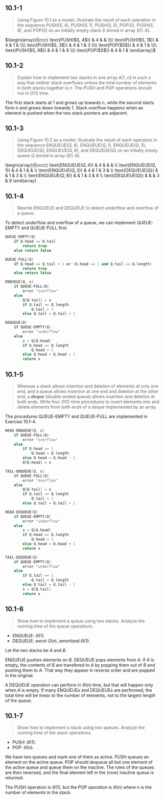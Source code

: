 ## 10.1-1

> Using Figure 10.1 as a model, illustrate the result of each operation in the sequence $\text{PUSH}(S, 4)$, $\text{PUSH}(S, 1)$, $\text{PUSH}(S, 3)$, $\text{POP}(S)$, $\text{PUSH}(S, 8)$, and $\text{POP}(S)$ on an initially empty stack $S$ stored in array $S[1..6]$.



$\begin{array}{l|ccc}
\text{PUSH($S, 4$)} & 4 &   &   \\\\     
\text{PUSH($S, 1$)} & 4 & 1 &   \\\\
\text{PUSH($S, 3$)} & 4 & 1 & 3 \\\\  
\text{POP($S$)}     & 4 & 1 &   \\\\
\text{PUSH($S, 8$)} & 4 & 1 & 8 \\\\
\text{POP($S$)}     & 4 & 1 &
\end{array}$

## 10.1-2

> Explain how to implement two stacks in one array $A[1..n]$ in such a way that neither stack overflows unless the total number of elements in both stacks together is $n$. The $\text{PUSH}$ and $\text{POP}$ operations should run in $O(1)$ time.

The first stack starts at $1$ and grows up towards n, while the second starts form $n$ and grows down towards $1$. Stack overflow happens when an element is pushed when the two stack pointers are adjacent.

## 10.1-3

> Using Figure 10.2 as a model, illustrate the result of each operation in the sequence $\text{ENQUEUE}(Q, 4)$, $\text{ENQUEUE}(Q ,1)$, $\text{ENQUEUE}(Q, 3)$, $\text{DEQUEUE}(Q)$, $\text{ENQUEUE}(Q, 8)$, and $\text{DEQUEUE}(Q)$ on an initially empty queue $Q$ stored in array $Q[1..6]$.

\begin{array}{l|cccc}
\text{ENQUEUE($Q, 4$)} & 4 &   &   &   \\\\
\text{ENQUEUE($Q, 1$)} & 4 & 1 &   &   \\\\
\text{ENQUEUE($Q, 3$)} & 4 & 1 & 3 &   \\\\
\text{DEQUEUE($Q$)}    &   & 1 & 3 &   \\\\
\text{ENQUEUE($Q, 8$)} &   & 1 & 3 & 8 \\\\
\text{DEQUEUE($Q$)}    &   &   & 3 & 8
\end{array}

## 10.1-4

> Rewrite $\text{ENQUEUE}$ and $\text{DEQUEUE}$ to detect underflow and overflow of a queue.

To detect underflow and overflow of a queue, we can implement $\text{QUEUE-EMPTY}$ and $\text{QUEUE-FULL}$ first.

```cpp
QUEUE-EMPTY(Q)
    if Q.head == Q.tail
        return true
    else return false
```

```cpp
QUEUE-FULL(Q)
    if Q.head == Q.tail + 1 or (Q.head == 1 and Q.tail == Q.length)
        return true
    else return false
```

```cpp
ENQUEUE(Q, x)
    if QUEUE-FULL(Q)
        error "overflow"
    else
        Q[Q.tail] = x
        if Q.tail == Q.length
            Q.tail = 1
        else Q.tail = Q.tail + 1
```

```cpp
DEQUEUE(Q)
    if QUEUE-EMPTY(Q)
        error "underflow"
    else
        x = Q[Q.head]
        if Q.head == Q.length
            Q.head = 1
        else Q.head = Q.head + 1
        return x
```

## 10.1-5

> Whereas a stack allows insertion and deletion of elements at only one end, and a queue allows insertion at one end and deletion at the other end, a ***deque*** (double-ended queue) allows insertion and deletion at both ends. Write four $O(1)$-time procedures to insert elements into and delete elements from both ends of a deque implemented by an array.

The procedures $\text{QUEUE-EMPTY}$ and $\text{QUEUE-FULL}$ are implemented in Exercise 10.1-4.

```cpp
HEAD-ENQUEUE(Q, x)
    if QUEUE-FULL(Q)
        error "overflow"
    else
        if Q.head == 1
            Q.head = Q.length
        else Q.head = Q.head - 1
        Q[Q.head] = x
```

```cpp
TAIL-ENQUEUE(Q, x)
    if QUEUE-FULL(Q)
        error "overflow"
    else
        Q[Q.tail] = x
        if Q.tail == Q.length
            Q.tail = 1
        else Q.tail = Q.tail + 1
```

```cpp
HEAD-DEQUEUE(Q)
    if QUEUE-EMPTY(Q)
        error "underflow"
    else
        x = Q[Q.head]
        if Q.head == Q.length
            Q.head = 1
        else Q.head = Q.head + 1
        return x
```

```cpp
TAIL-DEQUEUE(Q)
    if QUEUE-EMPTY(Q)
        error "underflow"
    else
        if Q.tail == 1
            Q.tail = Q.length
        else Q.tail = Q.tail - 1
        x = Q[Q.tail]
        return x
```

## 10.1-6

> Show how to implement a queue using two stacks. Analyze the running time of the queue operations.

- $\text{ENQUEUE}$: $\Theta(1)$.
- $\text{DEQUEUE}$: worst $O(n)$, amortized $\Theta(1)$.

Let the two stacks be $A$ and $B$.

$\text{ENQUEUE}$ pushes elements on $B$. $\text{DEQUEUE}$ pops elements from $A$. If $A$ is empty, the contents of $B$ are transfered to $A$ by popping them out of $B$ and pushing them to $A$. That way they appear in reverse order and are popped in the original.

A $\text{DEQUEUE}$ operation can perform in $\Theta(n)$ time, but that will happen only when $A$ is empty. If many $\text{ENQUEUE}$s and $\text{DEQUEUE}$s are performed, the total time will be linear to the number of elements, not to the largest length of the queue.

## 10.1-7

> Show how to implement a stack using two queues. Analyze the running time of the stack operations.

- $\text{PUSH}$: $\Theta(1)$.
- $\text{POP}$: $\Theta(n)$.

We have two queues and mark one of them as active. $\text{PUSH}$ queues an element on the active queue. $\text{POP}$ should dequeue all but one element of the active queue and queue them on the inactive. The roles of the queues are then reversed, and the final element left in the (now) inactive queue is returned.

The $\text{PUSH}$ operation is $\Theta(1)$, but the $\text{POP}$ operation is $\Theta(n)$ where $n$ is the number of elements in the stack.

